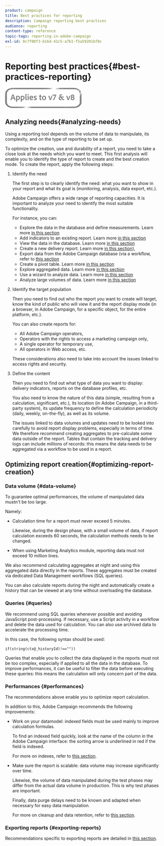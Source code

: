 ```yaml
---
product: campaign
title: Best practices for reporting
description: Campaign reporting best practices
audience: reporting
content-type: reference
topic-tags: reporting-in-adobe-campaign
exl-id: 0c7f00f3-b16d-41c5-a7b1-f5a59201bf8c
---
```

# Reporting best practices{#best-practices-reporting}

![](../../assets/common.svg)

## Analyzing needs{#analyzing-needs}

Using a reporting tool depends on the volume of data to manipulate, its complexity, and on the type of reporting to be set up.

To optimize the creation, use and durability of a report, you need to take a close look at the needs which you want to meet. This first analysis will enable you to identify the type of report to create and the best creation mode. To create the report, apply the following steps:

1. Identify the need

   The first step is to clearly identify the need: what you want to show in your report and what its goal is (monitoring, analysis, data export, etc.).

   Adobe Campaign offers a wide range of reporting capacities. It is important to analyze your need to identify the most suitable functionality.

   For instance, you can:

    * Explore the data in the database and define measurements. Learn more [in this section](../../reporting/using/about-cubes.md)
    * Add indicators to an existing report. Learn more [in this section](../../reporting/using/about-reports-creation-in-campaign.md)
    * View the data in the database. Learn more [in this section](../../reporting/using/about-descriptive-analysis.md)
    * Create a new delivery report. Learn more [in this section](../../reporting/using/about-reports-creation-in-campaign.md)),
    * Export data from the Adobe Campaign database (via a workflow, refer to [this section](../../workflow/using/about-workflows.md)
    * Create a pivot table. Learn more [in this section](../../reporting/using/creating-a-table.md#creating-a-breakdown-or-pivot-table)
    * Explore aggregated data. Learn more [in this section](../../reporting/using/about-cubes.md)
    * Use a wizard to analyze data. Learn more [in this section](../../reporting/using/about-descriptive-analysis.md)
    * Analyze large volumes of data. Learn more [in this section](../../reporting/using/about-reports-creation-in-campaign.md)

1. Identify the target population

   Then you need to find out who the report you want to create will target, know the kind of public who will view it and the report display mode (in a browser, in Adobe Campaign, for a specific object, for the entire platform, etc.).

   You can also create reports for:

    * All Adobe Campaign operators,
    * Operators with the rights to access a marketing campaign only,
    * A single operator for temporary use,
    * All operators in Web access, etc.

   These considerations also need to take into account the issues linked to access rights and security.

1. Define the content

   Then you need to find out what type of data you want to display: delivery indicators, reports on the database profiles, etc.

   You also need to know the nature of this data (simple, resulting from a calculation, significant, etc.), its location (in Adobe Campaign, in a third-party system), its update frequency to define the calculation periodicity (daily, weekly, on-the-fly), as well as its volume.

   The issues linked to data volumes and updates need to be looked into carefully to avoid report display problems, especially in terms of time. We therefore recommend creating aggregates to pre-calculate some data outside of the report. Tables that contain the tracking and delivery logs can include millions of records: this means the data needs to be aggregated via a workflow to be used in a report.

## Optimizing report creation{#optimizing-report-creation}

### Data volume {#data-volume}

To guarantee optimal performances, the volume of manipulated data mustn't be too large.

Namely:

* Calculation time for a report must never exceed 5 minutes.

  Likewise, during the design phase, with a small volume of data, if report calculation exceeds 60 seconds, the calculation methods needs to be changed.

* When using Marketing Analytics module, reporting data must not exceed 10 million lines.

We also recommend calculating aggregates at night and using this aggregated data directly in the reports. These aggregates must be created via dedicated Data Management workflows (SQL queries).

You can also calculate reports during the night and automatically create a history that can be viewed at any time without overloading the database.

### Queries {#queries}

We recommend using SQL queries whenever possible and avoiding JavaScript post-processing. If necessary, use a Script activity in a workflow and delete the data used for calculation. You can also use archived data to accelerate the processing time.

In this case, the following syntax should be used:

```
if(string(ctx@_historyId)!==""))
```

Queries that enable you to collect the data displayed in the reports must not be too complex, especially if applied to all the data in the database. To improve performances, it can be useful to filter the data before executing these queries: this means the calculation will only concern part of the data.

### Performances {#performances}

The recommendations above enable you to optimize report calculation.

In addition to this, Adobe Campaign recommends the following improvements:

* Work on your datamodel: indexed fields must be used mainly to improve calculation formulas.

  To find an indexed field quickly, look at the name of the column in the Adobe Campaign interface: the sorting arrow is underlined in red if the field is indexed.

  For more on indexes, refer to [this section](../../../v7/configuration/using/data-model-best-practices.md#indexes).

* Make sure the report is scalable: data volume may increase significantly over time.

  Likewise, the volume of data manipulated during the test phases may differ from the actual data volume in production. This is why test phases are important.

  Finally, data purge delays need to be known and adapted when necessary for easy data manipulation.

  For more on cleanup and data retention, refer to [this section](../../../v7/configuration/using/data-model-best-practices.md#data-retention).

### Exporting reports {#exporting-reports}

Recommendations specific to exporting reports are detailed in [this section](../../reporting/using/actions-on-reports.md#exporting-a-report).
